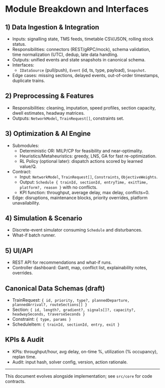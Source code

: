 # Module Breakdown and Interfaces

## 1) Data Ingestion & Integration
- Inputs: signalling state, TMS feeds, timetable CSV/JSON, rolling stock status.
- Responsibilities: connectors (REST/gRPC/mock), schema validation, time normalization (UTC), dedup, late data handling.
- Outputs: unified events and state snapshots in canonical schema.
- Interfaces:
  - `IDataSource` (pull/push), `Event` (id, ts, type, payload), `Snapshot`.
- Edge cases: missing sections, delayed events, out-of-order timestamps, duplicate trains.

## 2) Preprocessing & Features
- Responsibilities: cleaning, imputation, speed profiles, section capacity, dwell estimates, headway matrices.
- Outputs: `NetworkModel`, `TrainRequest[]`, constraints set.

## 3) Optimization & AI Engine
- Submodules:
  - Deterministic OR: MILP/CP for feasibility and near-optimality.
  - Heuristics/Metaheuristics: greedy, LNS, GA for fast re-optimization.
  - RL Policy (optional later): dispatch actions scored by learned value/Q.
- Contract:
  - Input: `NetworkModel`, `TrainRequest[]`, `Constraints`, `ObjectiveWeights`.
  - Output: `Schedule { trainId, sectionId, entryTime, exitTime, platform?, reason }` with no conflicts.
  - KPI function: throughput, average delay, max delay, conflicts=0.
- Edge: disruptions, maintenance blocks, priority overrides, platform unavailability.

## 4) Simulation & Scenario
- Discrete-event simulator consuming `Schedule` and disturbances.
- What-if batch runner.

## 5) UI/API
- REST API for recommendations and what-if runs.
- Controller dashboard: Gantt, map, conflict list, explainability notes, overrides.

## Canonical Data Schemas (draft)
- TrainRequest: `{ id, priority, type?, plannedDeparture, plannedArrival?, routeSections[] }`
- Section: `{ id, length?, gradient?, signals[]?, capacity?, headwaySeconds, traverseSeconds }`
- Constraint: `{ type, params }`
- ScheduleItem: `{ trainId, sectionId, entry, exit }`

## KPIs & Audit
- KPIs: throughput/hour, avg delay, on-time %, utilization (% occupancy), replan time.
- Audit: input hash, solver config, version, action rationale.

---

This document evolves alongside implementation; see `src/core` for code contracts.
